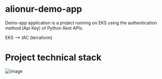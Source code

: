 # alionur-demo-app
Demo-app application is a project running on EKS using the authentication method (Api Key) of Python Rest APIs.

EKS --> IAC (terraform)

# Project technical stack

![image](https://user-images.githubusercontent.com/33215825/149667890-c0085e9c-8bb1-4900-a246-da267431d96e.png)
